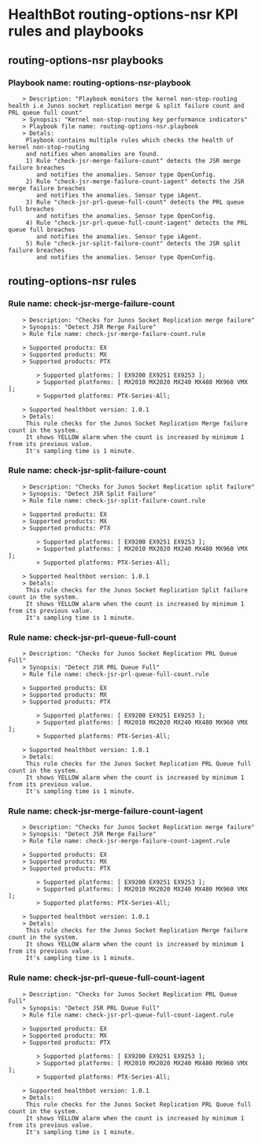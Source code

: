# HealthBot routing-options-nsr KPI rules and playbooks

## routing-options-nsr playbooks
### Playbook name: routing-options-nsr-playbook 
		> Description: "Playbook monitors the kernel non-stop-routing health i.e Junos socket replication merge & split failure count and PRL queue full count"
		> Synopsis: "Kernel non-stop-routing key performance indicators"
		> Playbook file name: routing-options-nsr.playbook
		> Detals:
		 Playbook contains multiple rules which checks the health of kernel non-stop-routing
		 and notifies when anomalies are found.
		 1) Rule "check-jsr-merge-failure-count" detects the JSR merge failure breaches
		    and notifies the anomalies. Sensor type OpenConfig.
		 2) Rule "check-jsr-merge-failure-count-iagent" detects the JSR merge failure breaches
		    and notifies the anomalies. Sensor type iAgent.
		 3) Rule "check-jsr-prl-queue-full-count" detects the PRL queue full breaches
		    and notifies the anomalies. Sensor type OpenConfig.
		 4) Rule "check-jsr-prl-queue-full-count-iagent" detects the PRL queue full breaches
		    and notifies the anomalies. Sensor type iAgent.
		 5) Rule "check-jsr-split-failure-count" detects the JSR split failure breaches
		    and notifies the anomalies. Sensor type OpenConfig.

## routing-options-nsr rules

### Rule name: check-jsr-merge-failure-count 
		> Description: "Checks for Junos Socket Replication merge failure"
		> Synopsis: "Detect JSR Merge Failure"
		> Rule file name: check-jsr-merge-failure-count.rule

		> Supported products: EX 
		> Supported products: MX 
		> Supported products: PTX 

			> Supported platforms: [ EX9200 EX9251 EX9253 ];
			> Supported platforms: [ MX2010 MX2020 MX240 MX480 MX960 VMX ];
			> Supported platforms: PTX-Series-All;

		> Supported healthbot version: 1.0.1
		> Detals:
		 This rule checks for the Junos Socket Replication Merge failure count in the system.
		 It shows YELLOW alarm when the count is increased by minimum 1 from its previous value.
		 It's sampling time is 1 minute.
### Rule name: check-jsr-split-failure-count 
		> Description: "Checks for Junos Socket Replication split failure"
		> Synopsis: "Detect JSR Split Failure"
		> Rule file name: check-jsr-split-failure-count.rule

		> Supported products: EX 
		> Supported products: MX 
		> Supported products: PTX 

			> Supported platforms: [ EX9200 EX9251 EX9253 ];
			> Supported platforms: [ MX2010 MX2020 MX240 MX480 MX960 VMX ];
			> Supported platforms: PTX-Series-All;

		> Supported healthbot version: 1.0.1
		> Detals:
		 This rule checks for the Junos Socket Replication Split failure count in the system.
		 It shows YELLOW alarm when the count is increased by minimum 1 from its previous value.
		 It's sampling time is 1 minute.
### Rule name: check-jsr-prl-queue-full-count 
		> Description: "Checks for Junos Socket Replication PRL Queue Full"
		> Synopsis: "Detect JSR PRL Queue Full"
		> Rule file name: check-jsr-prl-queue-full-count.rule

		> Supported products: EX 
		> Supported products: MX 
		> Supported products: PTX 

			> Supported platforms: [ EX9200 EX9251 EX9253 ];
			> Supported platforms: [ MX2010 MX2020 MX240 MX480 MX960 VMX ];
			> Supported platforms: PTX-Series-All;

		> Supported healthbot version: 1.0.1
		> Detals:
		 This rule checks for the Junos Socket Replication PRL Queue full count in the system.
		 It shows YELLOW alarm when the count is increased by minimum 1 from its previous value.
		 It's sampling time is 1 minute.
### Rule name: check-jsr-merge-failure-count-iagent 
		> Description: "Checks for Junos Socket Replication merge failure"
		> Synopsis: "Detect JSR Merge Failure"
		> Rule file name: check-jsr-merge-failure-count-iagent.rule

		> Supported products: EX 
		> Supported products: MX 
		> Supported products: PTX 

			> Supported platforms: [ EX9200 EX9251 EX9253 ];
			> Supported platforms: [ MX2010 MX2020 MX240 MX480 MX960 VMX ];
			> Supported platforms: PTX-Series-All;

		> Supported healthbot version: 1.0.1
		> Detals:
		 This rule checks for the Junos Socket Replication Merge failure count in the system.
		 It shows YELLOW alarm when the count is increased by minimum 1 from its previous value.
		 It's sampling time is 1 minute.
### Rule name: check-jsr-prl-queue-full-count-iagent 
		> Description: "Checks for Junos Socket Replication PRL Queue Full"
		> Synopsis: "Detect JSR PRL Queue Full"
		> Rule file name: check-jsr-prl-queue-full-count-iagent.rule

		> Supported products: EX 
		> Supported products: MX 
		> Supported products: PTX 

			> Supported platforms: [ EX9200 EX9251 EX9253 ];
			> Supported platforms: [ MX2010 MX2020 MX240 MX480 MX960 VMX ];
			> Supported platforms: PTX-Series-All;

		> Supported healthbot version: 1.0.1
		> Detals:
		 This rule checks for the Junos Socket Replication PRL Queue full count in the system.
		 It shows YELLOW alarm when the count is increased by minimum 1 from its previous value.
		 It's sampling time is 1 minute.
